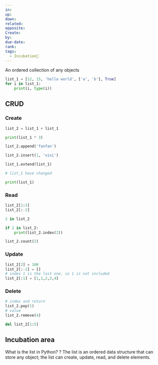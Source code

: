 ```yaml
---
in: 
up: 
down: 
related: 
opposite: 
Create: 
by: 
due-date: 
rank: 
tags:
  - Incubation🌱
---
```

An ordered collection of any objects
```python
list_1 = [12, 15, 'hello world', ['a', 'b'], True]  
for i in list_1:  
    print(i, type(i))
```

## CRUD
### Create
```python
list_2 = list_1 + list_1

print(list_1 * 3)

list_2.append('fanfan')

list_2.insert(1, 'xixi')

list_1.extend(list_1)

# list_1 have changed

print(list_1)

```

### Read

```python
list_2[1:3]
list_2[:-2]

2 in list_2

if 2 in list_2:
	print(list_2.index(2))

list_2.count(2)

```
### Update
```python
list_2[2] = 100
list_2[:-2] = []
# index 1 is the last one, so 1 is not included
list_2[:1] = [1,1,2,3,4]

```

### Delete

```python
# index and return
list_2.pop(1)
# value
list_2.remove(4)

del list_2[1:5]

```
## Incubation area

What is the list in Python?
?
The list is an ordered data structure that can store any object; the list can create, update, read, and delete elements. 